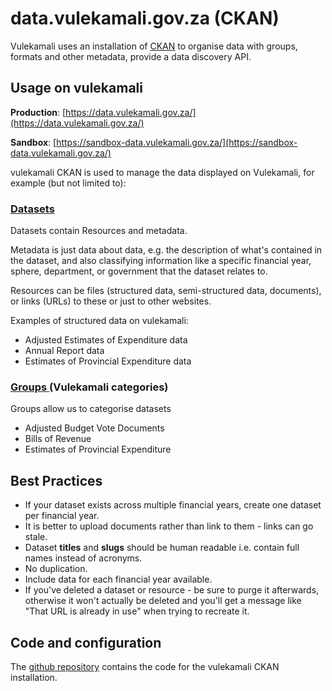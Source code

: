 # data.vulekamali.gov.za \(CKAN\)

Vulekamali uses an installation of [CKAN](https://ckan.org/) to organise data with groups, formats and other metadata, provide a data discovery API.

## Usage on vulekamali

**Production**: [https://data.vulekamali.gov.za/](https://data.vulekamali.gov.za/)

**Sandbox**: [https://sandbox-data.vulekamali.gov.za/](https://sandbox-data.vulekamali.gov.za/)

vulekamali CKAN is used to manage the data displayed on Vulekamali, for example \(but not limited to\):

### [Datasets](https://data.vulekamali.gov.za/dataset)

Datasets contain Resources and metadata.

Metadata is just data about data, e.g. the description of what's contained in the dataset, and also classifying information like a specific financial year, sphere, department, or government that the dataset relates to.

Resources can be files \(structured data, semi-structured data, documents\), or links \(URLs\) to these or just to other websites.

Examples of structured data on vulekamali:

* Adjusted Estimates of Expenditure data
* Annual Report data
* Estimates of Provincial Expenditure data

### [Groups ](https://data.vulekamali.gov.za/group)\(Vulekamali categories\)

Groups allow us to categorise datasets

* Adjusted Budget Vote Documents
* Bills of Revenue
* Estimates of Provincial Expenditure

## Best Practices

* If your dataset exists across multiple financial years, create one dataset per financial year.
* It is better to upload documents rather than link to them - links can go stale.
* Dataset **titles** and **slugs** should be human readable i.e. contain full names instead of acronyms.
* No duplication.
* Include data for each financial year available.
* If you've deleted a dataset or resource - be sure to purge it afterwards, otherwise it won't actually be deleted and you'll get a message like "That URL is already in use" when trying to recreate it.

## Code and configuration

The [github repository](https://github.com/vulekamali/treasury-ckan) contains the code for the vulekamali CKAN installation.

